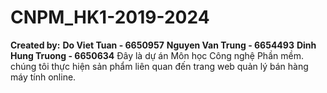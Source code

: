 # CNPM_HK1-2019-2024
**Created by:**
**Do Viet Tuan - 6650957**
**Nguyen Van Trung - 6654493**
**Dinh Hung Truong - 6650634**
Đây là dự án Môn học Công nghệ Phần mềm. chúng tôi thực hiện sản phẩm liên quan đến trang web quản lý bán hàng máy tính online.